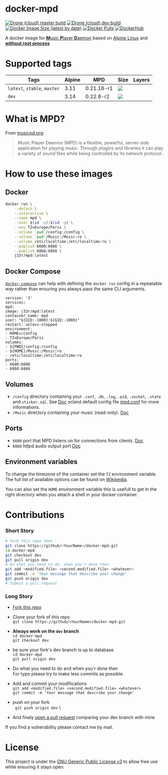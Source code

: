 # docker-mpd

[![Drone (cloud) master build](https://img.shields.io/drone/build/jee-r/docker-mpd/master?label=master%20build&style=flat-square)](https://cloud.drone.io/jee-r/docker-mpd)
[![Drone (cloud) dev build](https://img.shields.io/drone/build/jee-r/docker-mpd/dev?label=dev%20build&style=flat-square)](https://cloud.drone.io/jee-r/docker-mpd)
[![Docker Image Size (latest by date)](https://img.shields.io/docker/image-size/j33r/mpd?style=flat-square)](https://microbadger.com/images/j33r/mpd)
[![Docker Pulls](https://img.shields.io/docker/pulls/j33r/mpd?style=flat-square)](https://hub.docker.com/r/j33r/mpd)
[![DockerHub](https://shields.io/badge/Dockerhub-j33r/mpd-%232496ED?logo=docker&style=flat-square)](https://hub.docker.com/r/j33r/mpd)


A docker image for [**M**usic **P**layer **D**aemon](https://www.musicpd.org) based on [Alpine Linux](https://alpinelinux.org) and **[without root process](https://docs.docker.com/develop/develop-images/dockerfile_best-practices/#user)**

# Supported tags

| Tags | Alpine | MPD | Size | Layers |
|-|-|-|-|-|
| `latest`, `stable`, `master` | 3.11 | 0.21.16-r1 | ![](https://img.shields.io/docker/image-size/j33r/mpd/latest?style=flat-square) |
| `dev` | 3.14 | 0.22.8-r2 | ![](https://img.shields.io/docker/image-size/j33r/mpd/dev?style=flat-square) |

# What is MPD?

From [musicpd.org](https://www.musicpd.org):

> Music Player Daemon (MPD) is a flexible, powerful, server-side application for playing music. Through plugins and libraries it can play a variety of sound files while being controlled by its network protocol.

# How to use these images

## Docker
```bash
docker run \
    --detach \
    --interactive \
    --name mpd \
    --user $(id -u):$(id -g) \
    --env TZ=Europe/Paris \
    --volume `pwd`/config:/config \
    --volume `pwd`/Music:/Music:ro \
    --volume /etc/localtime:/etc/localtime:ro \
    --publish 6600:6600 \
    --publish 6868:6868 \
    j33r/mpd:latest
```    

## Docker Compose

[`docker-compose`](https://docs.docker.com/compose/) can help with defining the `docker run` config in a repeatable way rather than ensuring you always pass the same CLI arguments.

```
version: '3'
services:
mpd:
image: j33r/mpd:latest
container_name: mpd
user: "${UID:-1000}:${GID:-1000}"
restart: unless-stopped
environment:
- HOME=/config
- TZ=Europe/Paris
volumes:
- ${PWD}/config:/config
- ${HOME}/Music:/Music:ro
- /etc/localtime:/etc/localtime:ro
ports:
- 6600:6600
- 6868:6868
```

## Volumes

* `/config` directory containing your `.conf`, `.db`, `.log`, `.pid`, `.socket`, `.state` and `sticker.sql`. See [Doc](https://www.musicpd.org/doc/html/user.html#configuration) or/and default config file [mpd.conf](https://github.com/jee-r/docker-mpd/blob/master/rootfs/etc/mpd.conf) for more informations.
* `/Music` directory containing your music (read-only). [Doc](https://www.musicpd.org/doc/html/user.html#configuring-the-music-directory)


## Ports

* `6600` port that MPD listens on for connections from clients. [Doc](https://www.musicpd.org/doc/html/user.html#listeners)
* `6868` httpd audio output port [Doc](https://www.musicpd.org/doc/html/plugins.html#httpd)


## Environment variables

To change the timezone of the container set the `TZ` environment variable. The full list of available options can be found on [Wikipedia](https://en.wikipedia.org/wiki/List_of_tz_database_time_zones).

You can also set the `HOME` environment variable this is usefull to get in the right directory when you attach a shell in your docker container.


# Contributions

### Short Story
```bash
# fork this repo then :
git clone https://github/<YourName>/docker-mpd.git
cd docker-mpd
git checkout dev
git pull origin dev
# Do what you need to do, when you'r done then
git add <modified.file> <second.modified.file> <whatever>
git commit -m 'Your message that describe your change'
git push origin dev
# Submit a pull-request
```
### Long Story
* [Fork this repo](https://duckduckgo.com/?q=how+fork+a+git+repository)

* Clone your fork of this repo \
  `git clone https://github/<YourName>/docker-mpd.git`

* **Always work on the `dev`  branch** \
    `cd docker-mpd` \
    `git checkout dev`

* be sure your fork's dev branch is up to database \
  `cd docker-mpd` \
  `git pull origin dev`

* Do what you need to do and when you'r done then \
  For typo please try to make less commits as possible.

* Add and commit your modifications \
  `git add <modified.file> <second.modified.file> <whatever>` \
  `git commit -m 'Your message that describe your change'`

* push on your fork \
  ` git push origin dev` \

* And finaly [open a pull request](https://github.com/jee-r/docker-mpd/compare) comparing your dev branch with mine

If you find a vulnerability please contact me by mail.

# License

This project is under the [GNU Generic Public License v3](/LICENSE) to allow free use while ensuring it stays open.
